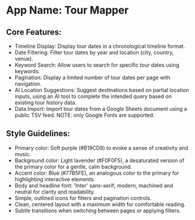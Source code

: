 # **App Name**: Tour Mapper

## Core Features:

- Timeline Display: Display tour dates in a chronological timeline format.
- Date Filtering: Filter tour dates by year and location (city, country, venue).
- Keyword Search: Allow users to search for specific tour dates using keywords.
- Pagination: Display a limited number of tour dates per page with navigation.
- AI Location Suggestions: Suggest destinations based on partial location inputs, using an AI tool to complete the intended query based on existing tour history data.
- Data Import: Import tour dates from a Google Sheets document using a public TSV feed. NOTE: only Google Fonts are supported.

## Style Guidelines:

- Primary color: Soft purple (#B19CD9) to evoke a sense of creativity and music.
- Background color: Light lavender (#F0F0F5), a desaturated version of the primary color for a gentle, calm background.
- Accent color: Blue (#77B5FE), an analogous color to the primary for highlighting interactive elements.
- Body and headline font: 'Inter' sans-serif; modern, machined and neutral for clarity and readability.
- Simple, outlined icons for filters and pagination controls.
- Clean, centered layout with a maximum width for comfortable reading.
- Subtle transitions when switching between pages or applying filters.
